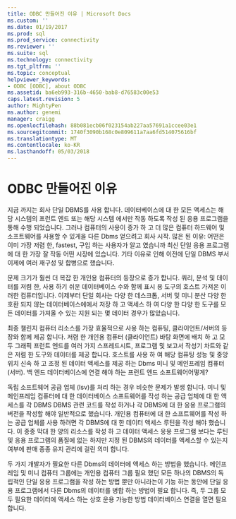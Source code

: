 ```yaml
---
title: ODBC 만들어진 이유 | Microsoft Docs
ms.custom: ''
ms.date: 01/19/2017
ms.prod: sql
ms.prod_service: connectivity
ms.reviewer: ''
ms.suite: sql
ms.technology: connectivity
ms.tgt_pltfrm: ''
ms.topic: conceptual
helpviewer_keywords:
- ODBC [ODBC], about ODBC
ms.assetid: ba6eb993-316b-4650-bab8-d76583c00e53
caps.latest.revision: 5
author: MightyPen
ms.author: genemi
manager: craigg
ms.openlocfilehash: 88b081ecb06f023154ab227aa57691a1ccee03e1
ms.sourcegitcommit: 1740f3090b168c0e809611a7aa6fd514075616bf
ms.translationtype: MT
ms.contentlocale: ko-KR
ms.lasthandoff: 05/03/2018
---
```

# <a name="why-was-odbc-created"></a>ODBC 만들어진 이유
지금 까지는 회사 단일 DBMS를 사용 합니다. 데이터베이스에 대 한 모든 액세스는 해당 시스템의 프런트 엔드 또는 해당 시스템 에서만 작동 하도록 작성 된 응용 프로그램을 통해 수행 되었습니다. 그러나 컴퓨터의 사용이 증가 하 고 더 많은 컴퓨터 하드웨어 및 소프트웨어를 사용할 수 있게을 다른 Dbms 얻으려고 회사 시작. 많은 된 이유: 어떤은 이미 가장 저렴 한, fastest, 구입 하는 사용자가 알고 였습니까 최신 단일 응용 프로그램에 대 한 가장 잘 작동 어떤 시장에 있습니다. 기타 이유로 인해 이전에 단일 DBMS 부서 이제에 여러 재구성 및 합병으로 했습니다.  
  
 문제 크기가 훨씬 더 복잡 한 개인용 컴퓨터의 등장으로 증가 합니다. 쿼리, 분석 및 데이터를 저렴 한, 사용 하기 쉬운 데이터베이스 수와 함께 표시 용 도구의 호스트 가져온 이러한 컴퓨터입니다. 이제부터 단일 회사는 다양 한 데스크톱, 서버 및 미니 분산 다양 한 호환 되지 않는 데이터베이스에에서 저장 하 고 액세스 하 여 다양 한 다양 한 도구를 모든 데이터를 가져올 수 있는 지원 되는 몇 데이터 경우가 많았습니다.  
  
 최종 챌린지 컴퓨터 리소스를 가장 효율적으로 사용 하는 컴퓨팅, 클라이언트/서버의 등장와 함께 제공 합니다. 저렴 한 개인용 컴퓨터 (클라이언트) 바탕 화면에 배치 하 고 모두 그래픽 프런트 엔드를 여러 가지 스프레드시트, 프로그램 및 보고서 작성기 차트와 같은 저렴 한 도구와 데이터를 제공 합니다. 호스트를 사용 하 여 해당 컴퓨팅 성능 및 중앙 위치 신속 하 고 조정 된 데이터 액세스를 제공 하는 Dbms 미니 및 메인프레임 컴퓨터 (서버). 백 엔드 데이터베이스에 연결 해야 하는 프런트 엔드 소프트웨어어떻게?  
  
 독립 소프트웨어 공급 업체 (Isv)를 처리 하는 경우 비슷한 문제가 발생 합니다. 미니 및 메인프레임 컴퓨터에 대 한 데이터베이스 소프트웨어를 작성 하는 공급 업체에 대 한 액세스를 각 DBMS DBMS 관련 코드를 작성 하거나 각 DBMS에 대 한 응용 프로그램의 버전을 작성할 해야 일반적으로 했습니다. 개인용 컴퓨터에 대 한 소프트웨어를 작성 하는 공급 업체를 사용 하려면 각 DBMS에 대 한 데이터 액세스 루틴을 작성 해야 했습니다. 이 종종 막대 한 양의 리소스를 작성 하 고 데이터 액세스 응용 프로그램 보다는 루틴 및 응용 프로그램의 품질에 없는 하지만 지정 된 DBMS의 데이터를 액세스할 수 있는지 여부에 판매 종종 유지 관리에 걸린 의미 합니다.  
  
 두 가지 개발자가 필요한 다른 Dbms의 데이터에 액세스 하는 방법을 했습니다. 메인프레임 및 미니 컴퓨터 그룹에는 개인용 컴퓨터 그룹 필요 했던 모든 하나의 DBMS의 독립적인 단일 응용 프로그램을 작성 하는 방법 뿐만 아니라는이 기능 하는 동안에 단일 응용 프로그램에서 다른 Dbms의 데이터를 병합 하는 방법이 필요 합니다. 즉, 두 그룹 모두 필요한 데이터에 액세스 하는 상호 운용 가능한 방법 데이터베이스 연결을 열면 필요 합니다.
